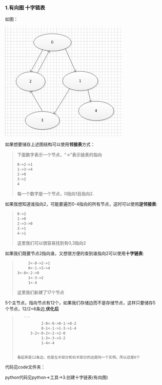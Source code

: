 ### 1.有向图 十字链表

如图：



![1](pic/1.png)

如果想要储存上述图结构可以使用**邻接表**方式：  

> 下面数字表示一个节点，“->”表示链表的指向
>
> ```
> 0->2->1
> 1->3->4
> 2->0
> 3->2
> 4
> ```
>
> 每一个数字是一个节点，0指向1且指向2.

如果我想知道谁指向2，可能要遍历0-4指向的所有节点，这时可以使用**逆邻接表**:

>```
>0->2
>1->0
>2->3->0
>3->1
>4->1
>```
>
>这里我们可以很容易找到有0,3指向2

如果我们既要节点2指向谁，又想很方便的查到谁指向2可以使用**十字链表**:   

>```
>      2<-0->2->1
>      0<-1->3->4
> 3<-0<-2->0
>      1<-3->2
>      1<-4
>```
>
>这里我们新建了17个节点

5个主节点，指向节点有12个，如果我们存储边而不是存储节点，这样只要储存5个节点，12/2=6条边,**优化后**

>	     ```
>	     	     2-0<-0->0-1->0-2
>	     	     0-1<-1->1-3->1-4
>	     	3-2<-0-2<-2->2-0
>	     	     1-3<-3->3-2
>	     	     1-4<-4
>```
>
>看起来是12条边，但是左半部分和右半部分的边是同一个实例。所以还是6个

代码见code文件夹：  

python代码见python->工具->3.创建十字链表(有向图)


